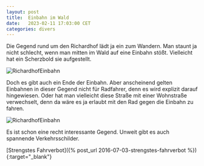 ```yaml
---
layout: post
title:  Einbahn im Wald
date:   2023-02-11 17:03:00 CET
categories: divers
---
```


Die Gegend rund um den Richardhof lädt ja ein zum Wandern.
Man staunt ja nicht schlecht, wenn man mitten im Wald auf eine Einbahn stößt. Vielleicht hat ein Scherzbold sie aufgestellt.

<img src="/images/richardhof1.png" alt=RichardhofEinbahn title=RichardhofEinbahn >

Doch es gibt auch ein Ende der Einbahn. Aber anscheinend gelten Einbahnen in dieser Gegend nicht für Radfahrer, denn es wird explizit darauf hingewiesen. Oder hat man vielleicht diese Straße mit einer Wohnstraße verwechselt, denn da wäre es ja erlaubt mit den Rad gegen die Einbahn zu fahren.

<img src="/images/richardhof2.png" alt=RichardhofEinbahn title=RichardhofEinbahn >

Es ist schon eine recht interessante Gegend. Unweit gibt es auch spannende Verkehrsschilder.

[Strengstes Fahrverbot]({% post_url 2016-07-03-strengstes-fahrverbot %}){:target="_blank"}
